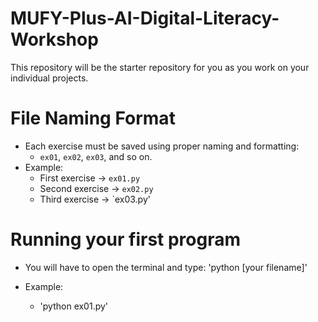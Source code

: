   # MUFY-Plus-AI-Digital-Literacy-Workshop
This repository will be the starter repository for you as you work on your individual projects.

# File Naming Format

- Each exercise must be saved using proper naming and formatting:
  - `ex01`, `ex02`, `ex03`, and so on.
- Example:
  - First exercise → `ex01.py`
  - Second exercise → `ex02.py`
  - Third exercise → `ex03.py'

# Running your first program

- You will have to open the terminal and type:
   'python [your filename]'

- Example:
  - 'python ex01.py'

